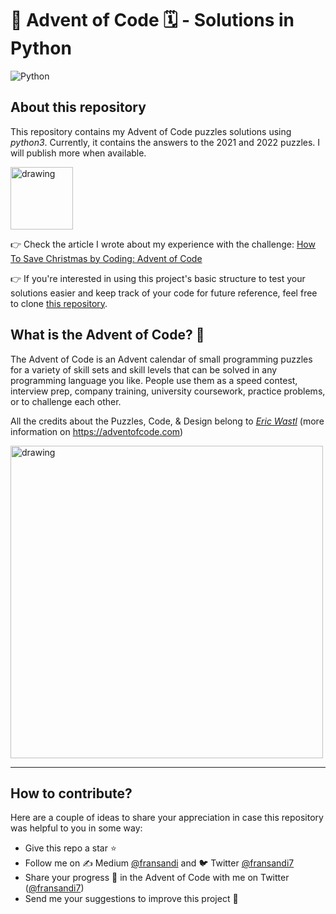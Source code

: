 # 🎄 Advent of Code 🗓 - Solutions in Python

![Python](https://img.shields.io/badge/Python-3776AB?style=for-the-badge&logo=python&logoColor=white)

## About this repository

This repository contains my Advent of Code puzzles solutions using *python3*. Currently, it contains the answers to the 2021 and 2022 puzzles. I will publish more when available.

<img src="https://i.ibb.co/kq1WR5F/Screen-Shot-2023-01-06-at-14-01-00.png" alt="drawing" width="100"/>


👉 Check the article I wrote about my experience with the challenge: [How To Save Christmas by Coding: Advent of Code](https://blog.fransandi.com/advent-of-code-43b3e5dd3d2d)

👉 If you're interested in using this project's basic structure to test your solutions easier and keep track of your code for future reference, feel free to clone [this repository](https://github.com/Fransandi/Advent-of-Code-Python-Structure).

##  What is the Advent of Code? 🧩

The Advent of Code is an Advent calendar of small programming puzzles for a variety of skill sets and skill levels that can be solved in any programming language you like. People use them as a speed contest, interview prep, company training, university coursework, practice problems, or to challenge each other.

All the credits about the Puzzles, Code, & Design belong to *[Eric Wastl](https://twitter.com/ericwastl)* (more information on https://adventofcode.com)

<img src="https://i.ibb.co/n0cZfrT/160be980-3b1a-11eb-9dbe-439a40adfa99.png" alt="drawing" width="500"/>

***

## How to contribute?

Here are a couple of ideas to share your appreciation in case this repository was helpful to you in some way:

- Give this repo a star ⭐
- Follow me on ✍️ Medium [@fransandi](https://medium.com/@fransandi) and 🐦 Twitter [@fransandi7](https://twitter.com/fransandi7)
-  Share your progress 💬 in the Advent of Code with me on Twitter ([@fransandi7](https://twitter.com/fransandi7))
- Send me your suggestions to improve this project 🚀 
